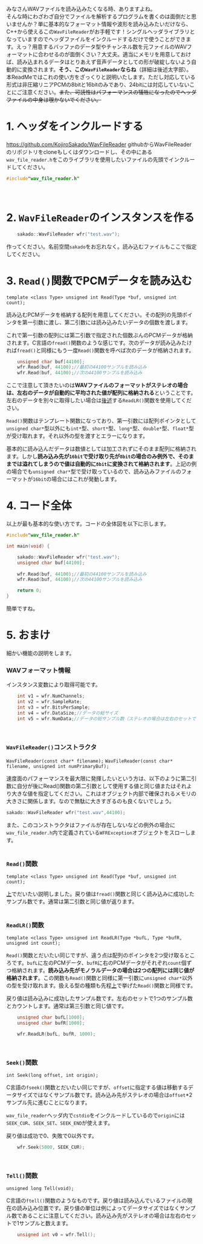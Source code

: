 みなさんWAVファイルを読み込みたくなる時、ありますよね。<br>
そんな時にわざわざ自分でファイルを解析するプログラムを書くのは面倒だと思いませんか？単に基本的なフォーマット情報や波形を読み込みたいだけなら、C++から使えるこの`WavFileReader`がお手軽です！シングルヘッダライブラリとなっていますのでヘッダファイルをインクルードするだけで使うことができます。えっ？用意するバッファのデータ型やチャンネル数を元ファイルのWAVフォーマットに合わせるのが面倒くさい？大丈夫。適当にメモリを用意しておけば、読み込まれるデータはとりあえず音声データとしての形が破綻しないよう自動的に変換されます。**そう、この`WavFileReader`ならね**（詳細は後述太字部）。本ReadMeではこれの使い方をざっくりと説明いたします。ただし対応している形式は非圧縮リニアPCMの8bitと16bitのみであり、24bitには対応していないことにご注意ください。~~また、可読性はパフォーマンスの犠牲になったのでヘッダファイルの中身は覗かないでください。~~


# 1. ヘッダをインクルードする
https://github.com/KojiroSakado/WavFileReader
githubからWavFileReaderのリポジトリをcloneもしくはダウンロードし、その中にある`wav_file_reader.h`をこのライブラリを使用したいファイルの先頭でインクルードしてください。

```C++
#include"wav_file_reader.h"
```
　　
# 2. `WavFileReader`のインスタンスを作る

```C++
	sakado::WavFileReader wfr("test.wav");
```
作ってください。名前空間`sakado`をお忘れなく。読み込むファイルもここで指定してください。
　　
# 3. `Read()`関数でPCMデータを読み込む
`template <class Type> unsigned int Read(Type *buf, unsigned int count);`  

読み込むPCMデータを格納する配列を用意してください。その配列の先頭ポインタを第一引数に渡し、第二引数には読み込みたいデータの個数を渡します。

これで第一引数の配列には第二引数で指定された個数ぶんのPCMデータが格納されます。C言語の`fread()`関数のような感じです。次のデータが読み込みたければ`fread()`と同様にもう一度`Read()`関数を呼べば次のデータが格納されます。

```C++
	unsigned char buf[44100];
	wfr.Read(buf, 44100);//最初の44100サンプルを読み込み
	wfr.Read(buf, 44100);//次の44100サンプルを読み込み
```

ここで注意して頂きたいのは**WAVファイルのフォーマットがステレオの場合は、左右のデータが自動的に平均された値が配列に格納される**ということです。左右のデータを別々に取得したい場合は[後述](#readlr関数)する`ReadLR()`関数を使用してください。

`Read()`関数はテンプレート関数になっており、第一引数には配列ポインタとして`unsigned char*`型以外にも`int*`型、`short*`型、`long*`型、`double*`型、`float*`型が受け取れます。それ以外の型を渡すとエラーになります。

基本的に読み込んだデータは数値としては加工されずにそのまま配列に格納されます。しかし**読み込み先が`16bit`で受け取り先が`8bit`の場合のみ例外で、そのままでは溢れてしまうので値は自動的に`8bit`に変換されて格納されます**。上記の例の場合でも`unsigned char*`型で受け取っているので、読み込みファイルのフォーマットが`16bit`の場合にはこれが発動します。
　　
# 4. コード全体
以上が最も基本的な使い方です。コードの全体図を以下に示します。

```C++
#include"wav_file_reader.h"

int main(void) {

	sakado::WavFileReader wfr("test.wav");
	unsigned char buf[44100];
	
	wfr.Read(buf, 44100);//最初の44100サンプルを読み込み
	wfr.Read(buf, 44100);//次の44100サンプルを読み込み

	return 0;
}
```
簡単ですね。
　　
# 5. おまけ
細かい機能の説明をします。
<br/>

### __WAVフォーマット情報__

インスタンス変数により取得可能です。

```C++
	int v1 = wfr.NumChannels;
	int v2 = wfr.SampleRate;
	int v3 = wfr.BitsPerSample;
	int v4 = wfr.DataSize;//データの総サイズ
	int v5 = wfr.NumData;//データの総サンプル数（ステレオの場合は左右のセットで１つと数えます）
```
<br/>

### __`WavFileReader()`コンストラクタ__  
   
`WavFileReader(const char* filename);`
`WavFileReader(const char* filename, unsigned int numPrimaryBuf);`  

速度面のパフォーマンスを最大限に発揮したいという方は、以下のように第二引数に自分が後にRead()関数の第二引数として使用する値と同じ値またはそれより大きな値を指定してください。これはオブジェクト内部で確保されるメモリの大きさに関係します。なので無駄に大きすぎるのも良くないでしょう。

```C++
sakado::WavFileReader wfr("test.wav",44100);
```
また、このコンストラクタはファイルが存在しないなどの例外の場合に`wav_file_reader.h`内で定義されている`WFRException`オブジェクトをスローします。  
<br/>  
  
### __`Read()`関数__
`template <class Type> unsigned int Read(Type *buf, unsigned int count);`  

[上](#3-read関数でpcmデータを読み込む)でだいたい説明しました。戻り値は`fread()`関数と同じく読み込みに成功したサンプル数です。通常は第二引数と同じ値が返ります。  
<br />  
  
### __`ReadLR()`関数__
`template <class Type> unsigned int ReadLR(Type *bufL, Type *bufR, unsigned int count);`  

`Read()`関数とだいたい同じですが、違う点は配列のポインタを2つ受け取るところです。`bufL`に左のPCMデータ、`bufR`に右のPCMデータがそれぞれ`count`個ずつ格納されます。**読み込み先がモノラルデータの場合は2つの配列には同じ値が格納されます**。この関数も`Read()`関数と同様に第一引数に`unsigned char*`以外の型を受け取れます。扱える型の種類も先程[上](#3-read関数でpcmデータを読み込む)で挙げた`Read()`関数と同様です。

戻り値は読み込みに成功したサンプル数です。左右のセットで1つのサンプル数とカウントします。通常は第三引数と同じ値です。

```C++
	unsigned char bufL[1000];
	unsigned char bufR[1000];

	wfr.ReadLR(bufL, bufR, 1000);
```
<br/>

### __`Seek()`関数__
`int Seek(long offset, int origin);`  

C言語の`fseek()`関数とだいたい同じですが、`offset`に指定する値は移動するデータサイズではなくサンプル数です。読み込み先がステレオの場合は`offset`*2サンプル先に進むことになります。

`wav_file_reader`ヘッダ内で`cstdio`をインクルードしているので`origin`には`SEEK_CUR`、`SEEK_SET`、`SEEK_END`が使えます。

戻り値は成功で0、失敗で0以外です。

```C++
	wfr.Seek(5000, SEEK_CUR);
```
<br/>

### __`Tell()`関数__
`unsigned long Tell(void);`  

C言語の`ftell()`関数のようなものです。戻り値は読み込んでいるファイルの現在の読み込み位置です。戻り値の単位は例によってデータサイズではなくサンプル数であることに注意してください。読み込み先がステレオの場合は左右のセットで1サンプルと数えます。

```C++
	unsigned int v0 = wfr.Tell();
```
